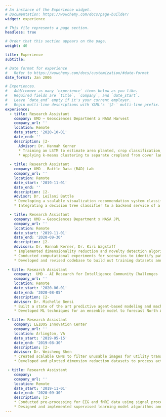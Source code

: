 ```yaml
---
# An instance of the Experience widget.
# Documentation: https://wowchemy.com/docs/page-builder/
widget: experience

# This file represents a page section.
headless: true

# Order that this section appears on the page.
weight: 40

title: Experience
subtitle:

# Date format for experience
#   Refer to https://wowchemy.com/docs/customization/#date-format
date_format: Jan 2006

# Experiences.
#   Add/remove as many `experience` items below as you like.
#   Required fields are `title`, `company`, and `date_start`.
#   Leave `date_end` empty if it's your current employer.
#   Begin multi-line descriptions with YAML's `|2-` multi-line prefix.
experience:
  - title: Research Assistant
    company: UMD — Geosciences Department x NASA Harvest 
    company_url: ''
    location: Remote
    date_start: '2020-10-01'
    date_end: ''
    description: |2-
      Advisor: Dr. Hannah Kerner
      * Training an LSTM to estimate area planted, crop classification, production, and yield in Mali
      * Applying k-means clustering to separate cropland from cover land over the target area using Planet Labs L3H geospatial image data 
  
  - title: Research Assistant
    company: UMD - Battle Data (BAD) Lab
    company_url: ''
    location: Remote
    date_start: '2019-11-01'
    date_end: ''
    description: |2-
    Advisor: Dr. Leilani Battle
    * Developing a scalable visualization recommendation system classifier to optimize real-time visual explorations and analysis
    * Integrating a decision tree classifier to a backend service of a deployed visualization recommender system

  - title: Research Assistant
    company: UMD — Geosciences Department x NASA JPL
    company_url: ''
    location: Remote
    date_start: '2019-11-01'
    date_end: '2020-09-30'
    description: |2-
    Advisors: Dr. Hannah Kerner, Dr. Kiri Wagstaff
    * Implemented dimensionality reduction and novelty detection algorithms on image data to detect novel geology for Mars Science Laboratory and Mars 2020 missions
    * Conducted computational experiments for scenarios to identify patterns in various feature representations of MSL Navcam images
    * Developed and revised codebase to build out training datasets and deploy microservice for testing novelty detection simulator
    
 - title: Research Assistant
    company:  UMD - AI Research for Intelligence Community Challenges 
    company_url: ''
    location: Remote
    date_start: '2020-06-01'
    date_end: '2020-08-05'
    description: |2-
    Advisor: Dr. Michelle Bensi
    * Built a state of the art predictive agent-based modeling and machine learning integrated model to discretize complex physical phenomena and identify interactions of statistical hurricane models
    * Developed ML techniques for an ensemble model to forecast North Atlantic hurricane trajectories and intensities with 83% accuracy

 - title: Research Assistant
    company: LEIDOS Innovation Center
    company_url: ''
    location: Arlington, VA
    date_start: '2019-05-15'
    date_end: '2019-08-30'
    description: |2-
    Advisor: Dr. Weicheng Shen
    * Created scalable CNNs to filter unusable images for utility transformation detection using activation map algorithms, using PyTorch, Google Inception, Jupyter Notebook, NumPy
    * Developed and plotted dimension reduction datasets to process activation maps using PCA and t-SNE.

 - title: Research Assistant
    company:  
    company_url: ''
    location: Remote
    date_start: '2019-11-01'
    date_end: '2020-09-30'
    description: |2-
    * Conducted pre-processing for EEG and fMRI data using signal processing and statistical parametric mapping
    * Designed and implemented supervised learning model algorithms and CNN for diagnosing Parkinson’s Disease with 97.86% accuracy, using Google Inception v3, Naïve Bayes, kNN via Sci-kit learn
---
```

